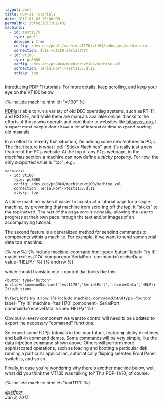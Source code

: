 ```yaml
---
layout: post
title: PDP-11 Tutorials
date: 2017-01-03 15:00:00
permalink: /blog/2017/01/03/
machines:
  - id: test1170
    type: pdp11
    debugger: true
    config: /devices/pdp11/machine/1170/vt100/debugger/machine.xml
    connection: dl11->vt100.serialPort
  - id: vt100
    type: pc8080
    config: /devices/pc8080/machine/vt100/machine.xml
    connection: serialPort->test1170.dl11
    sticky: top
---
```


Introducing PDP-11 tutorials.  For more details, keep scrolling, and keep your eye on the VT100 below.

{% include machine.html id="vt100" %}

[PDPjs](/devices/pdp11/machine/) is able to run a variety of old DEC operating systems, such as RT-11 and RSTS/E,
and while there are manuals available online, thanks to the efforts of those who operate and contribute to websites
like [bitsavers.org](http://bitsavers.org), I suspect most people don't have a lot of interest or time to spend
reading old manuals.

In an effort to remedy that situation, I'm adding some new features to PCjs.  The first feature is what I call
"Sticky Machines", and it's really just a new feature of the PCjs website.  At the top of any PCjs webpage, in the
*machines* section, a machine can now define a *sticky* property.  For now, the only supported value is "top"; e.g.:

	machines:
	  - id: vt100
	    type: pc8080
	    config: /devices/pc8080/machine/vt100/machine.xml
	    connection: serialPort->test1170.dl11
	    sticky: top

A sticky machine makes it easier to construct a tutorial page for a single machine, by preventing that machine from
scrolling off the top; it "sticks" to the top instead.  The rest of the page scrolls normally, allowing the user to
progress at their own pace through the text and/or images of an accompanying tutorial.

The second feature is a generalized method for sending commands to components within a machine.  For example, if we
want to send some serial data to a machine:

{% raw %}
	{% include machine-command.html type='button' label='Try It!' machine='test1170' component='SerialPort' command='receiveData' value='HELP\r' %}
{% endraw %}

which should translate into a control that looks like this:

	<button type="button" onclick="commandMachine('test1170','SerialPort','receiveData','HELP\r')">Try It!</button>

In fact, let's try it now. {% include machine-command.html type='button' label='Try It!' machine='test1170' component='SerialPort' command='receiveData' value='HELP\r' %}

Obviously, every component we want to control will need to be updated to export the necessary "command" functions.

So expect some PDPjs tutorials in the near future, featuring sticky machines and built-in command demos.  Some
commands will be very simple, like the data injection command shown above.  Others will perform more sophisticated
operations, such as loading and booting a particular disk, running a particular application, automatically flipping
selected Front Panel switches, and so on.

Finally, in case you're wondering why there's another machine below, well, what did you think the VT100 was talking to?
This PDP-11/70, of course.

{% include machine.html id="test1170" %}

*[@jeffpar](http://jeffpar.com)*  
*Jan 3, 2017*
